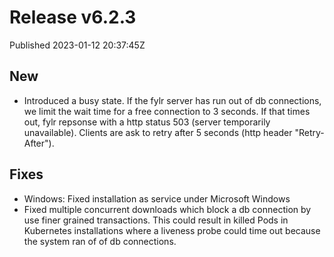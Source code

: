 
# Release v6.2.3

Published 2023-01-12 20:37:45Z

## New

* Introduced a busy state. If the fylr server has run out of db connections, we limit the wait time for a free connection to 3 seconds. If that times out, fylr repsonse with a http status 503 (server temporarily unavailable). Clients are ask to retry after 5 seconds (http header "Retry-After").

## Fixes

* Windows: Fixed installation as service under Microsoft Windows
* Fixed multiple concurrent downloads which block a db connection by use finer grained transactions. This could result in killed Pods in Kubernetes installations where a liveness probe could time out because the system ran of of db connections.

